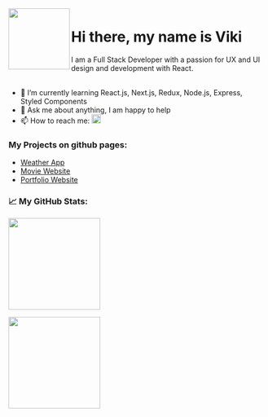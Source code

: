 
<img align="left" src="https://media.giphy.com/media/R97jJCEGEmh0I/giphy.gif" height="120px" />
<h1> Hi there, my name is Viki </h1> 

I am a Full Stack Developer with a passion for UX and UI design and development with React.
</br>
</br>
<ul>
  <li>🚀  I’m currently learning React.js, Next.js, Redux, Node.js, Express, Styled Components </li>
  <li>💬  Ask me about anything, I am happy to help </li>
  <li>📫  How to reach me: <a href="/" target="_blank"> <img src="https://raw.githubusercontent.com/Raymo111/Raymo111/master/socials/linkedin.png"/ height="18em"> </a> </li>
</ul>

### My Projects on github pages:
<ul>
  <li> <a href="https://vikisevcikova.github.io/WeatherApp/"> Weather App </a> </li>
  <li> <a href="https://vikisevcikova.github.io/movie-website/"> Movie Website </a> </li>
  <li> <a href="https://vikisevcikova.github.io/PortfolioWeb/"> Portfolio Website </a> </li>
</ul>

### 📈 My GitHub Stats: 

<div><img height="180em" src="https://github-readme-stats.vercel.app/api?username=VikiSevcikova&show_icons=true&hide_border=true&&count_private=true&include_all_commits=true&theme=tokyonight" />

<img height="180em" src="https://github-readme-stats.vercel.app/api/top-langs/?username=VikiSevcikova&theme=tokyonight&layout=compact" /> </div>

<!--
**VikiSevcikova/VikiSevcikova** is a ✨ _special_ ✨ repository because its `README.md` (this file) appears on your GitHub profile.

Here are some ideas to get you started:

- 🔭 I’m currently working on ...
- 🌱 I’m currently learning ...
- 👯 I’m looking to collaborate on ...
- 🤔 I’m looking for help with ...
- 💬 Ask me about ...
- 📫 How to reach me: ...
- 😄 Pronouns: ...
- ⚡ Fun fact: ...
-->
